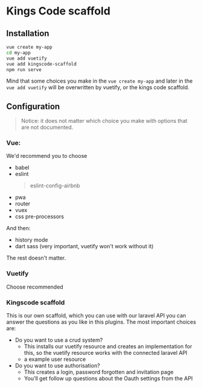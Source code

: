 # Kings Code  scaffold

## Installation

```bash
vue create my-app
cd my-app
vue add vuetify
vue add kingscode-scaffold
npm run serve
```

Mind that some choices you make in the `vue create my-app` and 
later in the `vue add vuetify` will be overwritten by vuetify, or the kings code scaffold.


## Configuration

> Notice: it does not matter which choice you make with options that are not documented.


### Vue:
We'd recommend you to choose
- babel
- eslint
  > eslint-config-airbnb
- pwa
- router
- vuex
- css pre-processors

And then:

- history mode
- dart sass (very important, vuetify won't work without it)

The rest doesn't matter.

### Vuetify
Choose recommended

### Kingscode scaffold
This is our own scaffold, which you can use with our laravel API you can answer the questions
as you like in this plugins. The most important choices are:

- Do you want to use a crud system?
    - This installs our vuetify resource and creates an implementation for this, so the vuetify
    resource works with the connected laravel API
    - a example user resource
- Do you want to use authorisation?
    - This creates a login, password forgotten and invitation page
    - You'll get follow up questions about the Oauth settings from the API
